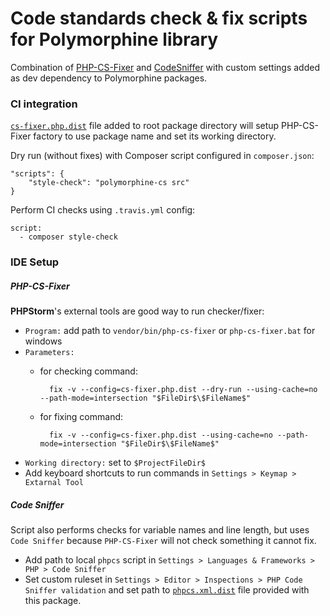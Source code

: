 # Code standards check & fix scripts for Polymorphine library

Combination of [PHP-CS-Fixer](https://github.com/FriendsOfPHP/PHP-CS-Fixer)
and [CodeSniffer](https://github.com/squizlabs/PHP_CodeSniffer) with custom
settings added as dev dependency to Polymorphine packages.

### CI integration
[`cs-fixer.php.dist`](cs-fixer.php.dist) file added to root package directory
will setup PHP-CS-Fixer factory to use package name and set its working directory.

Dry run (without fixes) with Composer script configured in `composer.json`:

    "scripts": {
        "style-check": "polymorphine-cs src"
    }

Perform CI checks using `.travis.yml` config:

    script:
      - composer style-check


### IDE Setup
##### PHP-CS-Fixer
**PHPStorm**'s external tools are good way to run checker/fixer:
- `Program:` add path to `vendor/bin/php-cs-fixer` or `php-cs-fixer.bat` for windows
- `Parameters:`
    - for checking command:

            fix -v --config=cs-fixer.php.dist --dry-run --using-cache=no --path-mode=intersection "$FileDir$\$FileName$"

    - for fixing command:
     
            fix -v --config=cs-fixer.php.dist --using-cache=no --path-mode=intersection "$FileDir$\$FileName$"
   
- `Working directory:` set to `$ProjectFileDir$`
- Add keyboard shortcuts to run commands in `Settings > Keymap > Extarnal Tool`

##### Code Sniffer
Script also performs checks for variable names and line length,
but uses `Code Sniffer` because `PHP-CS-Fixer` will not check
something it cannot fix.

- Add path to local `phpcs` script in `Settings > Languages & Frameworks > PHP > Code Sniffer`
- Set custom ruleset in `Settings > Editor > Inspections > PHP Code Sniffer validation`
and set path to [`phpcs.xml.dist`](phpcs.xml.dist) file provided with this package.
